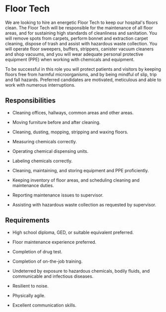 # Floor Tech

We are looking to hire an energetic Floor Tech to keep our hospital's floors clean.
The Floor Tech will be responsible for the maintenance of all floor areas, and for sustaining high standards of cleanliness and sanitation. You will remove spots from carpets, perform bonnet and extraction carpet cleaning, dispose of trash and assist with hazardous waste collection. You will operate floor sweepers, buffers, strippers, canister vacuum cleaners and shop vacuums, and you will wear adequate personal protective equipment (PPE) when working with chemicals and equipment.

To be successful in this role you will protect patients and visitors by keeping floors free from harmful microorganisms, and by being mindful of slip, trip and fall hazards. Preferred candidates are motivated, meticulous and able to work with numerous interruptions.

## Responsibilities

* Cleaning offices, hallways, common areas and other areas.

* Moving furniture before and after cleaning.

* Cleaning, dusting, mopping, stripping and waxing floors.

* Measuring chemicals correctly.

* Operating chemical dispensing units.

* Labeling chemicals correctly.

* Cleaning, maintaining, and storing equipment and PPE proficiently.

* Keeping inventory of floor areas, and scheduling cleaning and maintenance duties.

* Reporting maintenance issues to supervisor.

* Assisting with hazardous waste collection as requested by supervisor.

## Requirements

* High school diploma, GED, or suitable equivalent preferred.

* Floor maintenance experience preferred.

* Completion of drug test.

* Completion of on-the-job training.

* Undeterred by exposure to hazardous chemicals, bodily fluids, and communicable and infectious diseases.

* Resilient to noise.

* Physically agile.

* Excellent communication skills.

